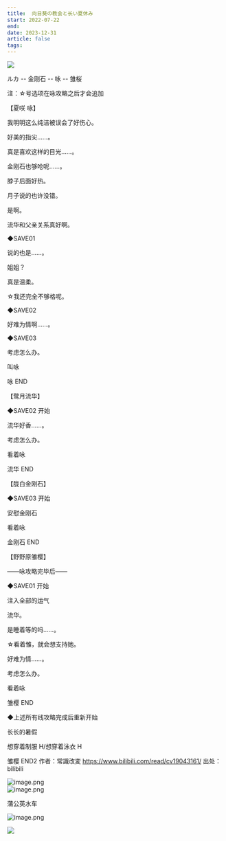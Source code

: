 ```yaml
---
title:  向日葵の教会と长い夏休み
start: 2022-07-22
end: 
date: 2023-12-31
article: false
tags: 
---
```


![](http://oss.naglfar28.com/naglfar28/202312312312490.png)

ルカ -- 金刚石 -- 咏 -- 雏桜

注：☆号选项在咏攻略之后才会追加

【夏咲 咏】

我明明这么纯洁被误会了好伤心。

好美的指尖……。

真是喜欢这样的目光……。

金刚石也够呛呢……。

脖子后面好热。

月子说的也许没错。

是啊。

流华和父亲关系真好啊。

◆SAVE01

说的也是……。

姐姐？

真是温柔。

☆我还完全不够格呢。

◆SAVE02

好难为情啊……。

◆SAVE03

考虑怎么办。

叫咏

咏 END

【鹭月流华】

◆SAVE02 开始

流华好香……。

考虑怎么办。

看着咏

流华 END

【胧白金刚石】

◆SAVE03 开始

安慰金刚石

看着咏

金刚石 END

【野野原雏樱】

——咏攻略完毕后——

◆SAVE01 开始

注入全部的运气

流华。

是睡着等的吗……。

☆看着雏，就会想支持她。

好难为情……。

考虑怎么办。

看着咏

雏樱 END

◆上述所有线攻略完成后重新开始

长长的暑假

想穿着制服 H/想穿着泳衣 H

雏樱 END2 作者：常識改変 <https://www.bilibili.com/read/cv19043161/> 出处：bilibili

![image.png](http://oss.naglfar28.com/naglfar28/202401020007939.png)  
![image.png](http://oss.naglfar28.com/naglfar28/202401020013267.png)

蒲公英水车

![image.png](http://oss.naglfar28.com/naglfar28/202401021322554.png)

![](http://oss.naglfar28.com/naglfar28/202401021326290.png)